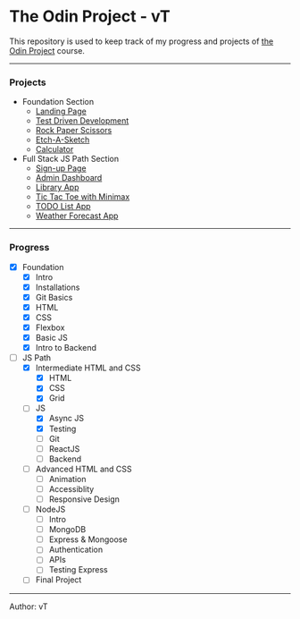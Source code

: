 # The Odin Project - vT
This repository is used to keep track of my progress and projects of [the Odin Project](https://www.theodinproject.com/) course.

---

### Projects
- Foundation Section
  - [Landing Page](https://github.com/ng9891/my-odin-project/tree/main/foundation/landing_page)
  - [Test Driven Development](https://github.com/ng9891/my-odin-project/tree/main/foundation/test_driven_dev)
  - [Rock Paper Scissors](https://github.com/ng9891/my-odin-project/tree/main/foundation/rock_paper_scissor)
  - [Etch-A-Sketch](https://github.com/ng9891/my-odin-project/tree/main/foundation/etch_a_sketch)
  - [Calculator](https://github.com/ng9891/my-odin-project/tree/main/foundation/calculator)
- Full Stack JS Path Section
  - [Sign-up Page](https://github.com/ng9891/my-odin-project/tree/main/js_fullstack/sign_up_page)
  - [Admin Dashboard](https://github.com/ng9891/my-odin-project/tree/main/js_fullstack/admin_dashboard_page)
  - [Library App](https://github.com/ng9891/my-odin-project/tree/main/js_fullstack/library_project)
  - [Tic Tac Toe with Minimax](https://github.com/ng9891/my-odin-project/tree/main/js_fullstack/tic_tac_toe)
  - [TODO List App](https://github.com/ng9891/my-odin-project/tree/main/js_fullstack/todo)
  - [Weather Forecast App](https://github.com/ng9891/my-odin-project/tree/main/js_fullstack/weather_app)

---

### Progress
- [x] Foundation
  - [x] Intro
  - [x] Installations
  - [x] Git Basics
  - [x] HTML
  - [x] CSS
  - [x] Flexbox
  - [x] Basic JS
  - [x] Intro to Backend
- [ ] JS Path
  - [x] Intermediate HTML and CSS
    - [x] HTML
    - [x] CSS
    - [x] Grid
  - [ ] JS
    - [x] Async JS
    - [x] Testing
    - [ ] Git
    - [ ] ReactJS
    - [ ] Backend
  - [ ] Advanced HTML and CSS
    - [ ] Animation
    - [ ] Accessiblity
    - [ ] Responsive Design
  - [ ] NodeJS
    - [ ] Intro
    - [ ] MongoDB
    - [ ] Express & Mongoose
    - [ ] Authentication
    - [ ] APIs
    - [ ] Testing Express
  - [ ] Final Project

---

Author: vT